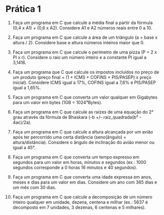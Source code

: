 # Prática 1

1. Faça um programa em C que calcule a média final a partir da fórmula (0,4 x A1) + (0,6 x A2). Considere A1 e A2 números reais entre 0 a 10.

2. Faça um programa em C que calcule a área de um triângulo (a = base x altura / 2). Considere base e altura números inteiros maior que 0.

3. Faça um programa em C que calcule o perímetro de uma pizza (P = 2 x PI x r). Considere o raio um número inteiro e a constante PI igual a 3,1416.

4. Faça um programa que C que calcule os impostos incluídos no preço de um produto (preço final = (1 + ICMS + COFINS + PIS/PASEP) x preço inicial). Considere ICMS igual a 17%, COFINS igual a 7,6% e PIS/PASEP igual a 1,65%.

5. Faça um programa em C que converta um valor qualquer em Gigabytes para um valor em bytes (1GB = 1024³Bytes).

6. Faça um programa em C que calcule as raízes de uma equação do 2° grau através da fórmula de Bhaskara (-b +/- raiz_quadrada(b² - 4ac)/2a).

7. Faça um programa em C que calcule a altura alcançada por um avião após ter percorrido uma certa distância (seno(ângulo) = altura/distância). Considere o ângulo de inclinação do avião menor ou igual a 45°.

8. Faça um programa em C que converta um tempo expresso em segundos para um valor em horas, minutos e segundos (ex.: 1000 segundos corresponde a 0 horas 16 minutos e 40 segundos).

9. Faça um programa em C que converta uma idade expressa em anos, meses e dias para um valor em dias. Considere um ano com 365 dias e um mês com 30 dias.

10. Faça um programa em C que calcule a decomposição de um número inteiro qualquer em unidade, dezena, centena e milhar (ex.: 5637 é decomposto em 7 unidades, 3 dezenas, 6 centenas e 5 milhares).
